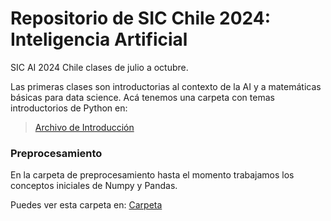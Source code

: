 # Repositorio de SIC Chile 2024: Inteligencia Artificial
SIC AI 2024 Chile clases de julio a octubre.

Las primeras clases son introductorias al contexto de la AI y a matemáticas básicas para data science. Acá tenemos una carpeta con temas introductorios de Python en:

> [Archivo de Introducción](./001_intro_curso/introduccion.ipynb)

### Preprocesamiento

En la carpeta de preprocesamiento hasta el momento trabajamos los conceptos iniciales de Numpy y Pandas.

Puedes ver esta carpeta en: [Carpeta](./002_preprocesamiento/)

